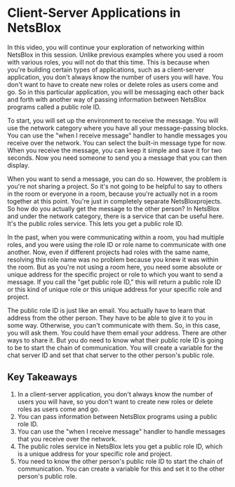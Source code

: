 # Client-Server Applications in NetsBlox

In this video, you will continue your exploration of networking within NetsBlox in this session. Unlike previous examples where you used a room with various roles, you will not do that this time. This is because when you're building certain types of applications, such as a client-server application, you don't always know the number of users you will have. You don't want to have to create new roles or delete roles as users come and go. So in this particular application, you will be messaging each other back and forth with another way of passing information between NetsBlox programs called a public role ID.

To start, you will set up the environment to receive the message. You will use the network category where you have all your message-passing blocks. You can use the "when I receive message" handler to handle messages you receive over the network. You can select the built-in message type for now. When you receive the message, you can keep it simple and save it for two seconds. Now you need someone to send you a message that you can then display.

When you want to send a message, you can do so. However, the problem is you're not sharing a project. So it's not going to be helpful to say to others in the room or everyone in a room, because you're actually not in a room together at this point. You're just in completely separate NetsBloxprojects. So how do you actually get the message to the other person? In NetsBlox and under the network category, there is a service that can be useful here. It's the public roles service. This lets you get a public role ID.

In the past, when you were communicating within a room, you had multiple roles, and you were using the role ID or role name to communicate with one another. Now, even if different projects had roles with the same name, resolving this role name was no problem because you knew it was within the room. But as you're not using a room here, you need some absolute or unique address for the specific project or role to which you want to send a message. If you call the "get public role ID," this will return a public role ID or this kind of unique role or this unique address for your specific role and project.

The public role ID is just like an email. You actually have to learn that address from the other person. They have to be able to give it to you in some way. Otherwise, you can't communicate with them. So, in this case, you will ask them. You could have them email your address. There are other ways to share it. But you do need to know what their public role ID is going to be to start the chain of communication. You will create a variable for the chat server ID and set that chat server to the other person's public role.

## Key Takeaways

1. In a client-server application, you don't always know the number of users you will have, so you don't want to create new roles or delete roles as users come and go.
1. You can pass information between NetsBlox programs using a public role ID.
1. You can use the "when I receive message" handler to handle messages that you receive over the network.
1. The public roles service in NetsBlox lets you get a public role ID, which is a unique address for your specific role and project.
1. You need to know the other person's public role ID to start the chain of communication. You can create a variable for this and set it to the other person's public role.
